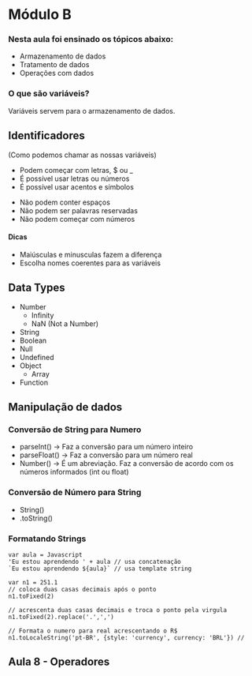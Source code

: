 # Módulo B

### Nesta aula foi ensinado os tópicos abaixo:

- Armazenamento de dados
- Tratamento de dados
- Operações com dados

### O que são variáveis?

<p>Variáveis servem para o armazenamento de dados.</p>

## Identificadores

(Como podemos chamar as nossas variáveis)

- Podem começar com letras, $ ou \_
- É possível usar letras ou números
- É possível usar acentos e símbolos

* Não podem conter espaços
* Não podem ser palavras reservadas
* Não podem começar com números

#### Dicas

- Maiúsculas e minusculas fazem a diferença
- Escolha nomes coerentes para as variáveis

## Data Types

- Number
  - Infinity
  - NaN (Not a Number)
- String
- Boolean
- Null
- Undefined
- Object
  - Array
- Function

## Manipulação de dados

### Conversão de String para Numero

- parseInt() -> Faz a conversão para um número inteiro
- parseFloat() -> Faz a conversão para um número real
- Number() -> É um abreviação. Faz a conversão de acordo com os números informados (int ou float)

### Conversão de Número para String

- String()
- .toString()

### Formatando Strings

```
var aula = Javascript
'Eu estou aprendendo ' + aula // usa concatenação
`Eu estou aprendendo ${aula}` // usa template string
```

```
var n1 = 251.1
// coloca duas casas decimais após o ponto
n1.toFixed(2)

// acrescenta duas casas decimais e troca o ponto pela virgula
n1.toFixed(2).replace('.',',')

// Formata o numero para real acrescentando o R$
n1.toLocaleString('pt-BR', {style: 'currency', currency: 'BRL'}) //
```

## Aula 8 - Operadores
